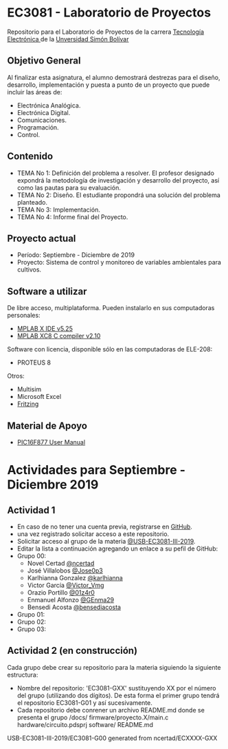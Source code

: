 # EC3081 - Laboratorio de Proyectos 
Repositorio para el Laboratorio de Proyectos de la carrera [Tecnología Electrónica ](https://www.ie.coord.usb.ve/) de la [Unversidad Simón Bolívar](https://www.usb.ve/)

## Objetivo General
Al finalizar esta asignatura, el alumno demostrará destrezas para el diseño, desarrollo, implementación y puesta a punto de un proyecto que puede incluir las áreas de:
- Electrónica Analógica.
- Electrónica Digital. 
- Comunicaciones. 
- Programación.
- Control.

## Contenido
* TEMA No 1: Definición del problema a resolver. El profesor designado expondrá la metodología de investigación y desarrollo del proyecto, así como las pautas para su evaluación.
* TEMA No 2: Diseño. El estudiante propondrá una solución del problema planteado.
* TEMA No 3: Implementación.
* TEMA No 4: Informe final del Proyecto.

## Proyecto actual

* Período: Septiembre - Diciembre de 2019
* Proyecto: Sistema de control y monitoreo de variables ambientales para cultivos.
## Software a utilizar
De libre acceso, multiplataforma. Pueden instalarlo en sus computadoras personales:
* [MPLAB X IDE v5.25](https://www.microchip.com/mplab/mplab-x-ide)
* [MPLAB XC8 C compiler v2.10](https://www.microchip.com/mplab/compilers)

Software con licencia, disponible sólo en las computadoras de ELE-208:
* PROTEUS 8

Otros:
* Multisim
* Microsoft Excel
* [Fritzing](https://fritzing.org/home/)
## Material de Apoyo
* [PIC16F877 User Manual](http://ww1.microchip.com/downloads/en/DeviceDoc/30292D.pdf)

# Actividades para Septiembre - Diciembre 2019
## Actividad 1
- En caso de no tener una cuenta previa, registrarse en [GitHub](https://github.com/).
- una vez registrado solicitar acceso a este repositorio.
- Solicitar acceso al grupo de la materia [@USB-EC3081-III-2019](https://github.com/USB-EC3081-III-2019).
- Editar la lista a continuación agregando un enlace a su pefil de GitHub:
- Grupo 00:
  * Novel Certad [@ncertad](https://github.com/ncertad) 
  * José Villalobos [@Jose0p3](https://github.com/Jose0p3)
  * Karlhianna Gonzalez [@karlhianna](https://github.com/karlhianna)
  * Victor García [@Victor_Vmg](https://github.com/VictorVmg)
  * Orazio Portillo [@01z4r0](https://github.com/01z4r0)
  * Enmanuel Alfonzo [@GEnma29](https://github.com/GEnma29)
  * Bensedi Acosta [@bensediacosta](https://github.com/bensediacosta)
- Grupo 01:
- Grupo 02:
- Grupo 03:

## Actividad 2 (en construcción)
  Cada grupo debe crear su repositorio para la materia siguiendo la siguiente estructura: 
* Nombre del repositorio: 'EC3081-GXX' sustituyendo XX por el número del grupo (utilizando dos dígitos). De esta forma el primer grupo tendrá el repositorio EC3081-G01 y así sucesivamente. 
* Cada repositorio debe conrener un archivo README.md donde se presenta el grupo
  /docs/
firmware/proyecto.X/main.c
hardware/circuito.pdsprj
software/
README.md

USB-EC3081-III-2019/EC3081-G00 generated from ncertad/ECXXXX-GXX

